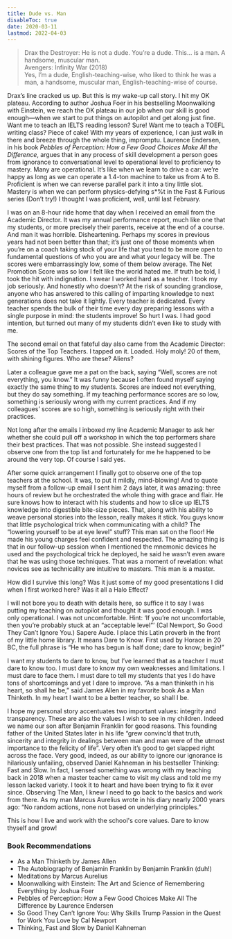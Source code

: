 ```yaml
---
title: Dude vs. Man
disableToc: true
date: 2020-03-11
lastmod: 2022-04-03
---
```


> Drax the Destroyer: He is not a dude. You’re a dude. This… is a man. A handsome, muscular man.  
> Avengers: Infinity War (2018)  
> Yes, I’m a dude, English-teaching-wise, who liked to think he was a man, a handsome, muscular man, English-teaching-wise of course.

Drax’s line cracked us up. But this is my wake-up call story. I hit my OK plateau. According to author Joshua Foer in his bestselling Moonwalking with Einstein, we reach the OK plateau in our job when our skill is good enough—when we start to put things on autopilot and get along just fine. Want me to teach an IELTS reading lesson? Sure! Want me to teach a TOEFL writing class? Piece of cake! With my years of experience, I can just walk in there and breeze through the whole thing, impromptu. Laurence Endersen, in his book *Pebbles of Perception: How a Few Good Choices Make All the Difference*, argues that in any process of skill development a person goes from ignorance to conversational level to operational level to proficiency to mastery. Many are operational. It’s like when we learn to drive a car: we’re happy as long as we can operate a 1.4-ton machine to take us from A to B. Proficient is when we can reverse parallel park it into a tiny little slot. Mastery is when we can perform physics-defying s\*%t in the Fast & Furious series (Don’t try!) I thought I was proficient, well, until last February.

I was on an 8-hour ride home that day when I received an email from the Academic Director. It was my annual performance report, much like one that my students, or more precisely their parents, receive at the end of a course. And man it was horrible. Disheartening. Perhaps my scores in previous years had not been better than that; it’s just one of those moments when you’re on a coach taking stock of your life that you tend to be more open to fundamental questions of who you are and what your legacy will be. The scores were embarrassingly low, some of them below average. The Net Promotion Score was so low I felt like the world hated me. If truth be told, I took the hit with indignation. I swear I worked hard as a teacher. I took my job seriously. And honestly who doesn’t? At the risk of sounding grandiose, anyone who has answered to this calling of imparting knowledge to next generations does not take it lightly. Every teacher is dedicated. Every teacher spends the bulk of their time every day preparing lessons with a single purpose in mind: the students improve! So hurt I was. I had good intention, but turned out many of my students didn’t even like to study with me.

The second email on that fateful day also came from the Academic Director: Scores of the Top Teachers. I tapped on it. Loaded. Holy moly! 20 of them, with shining figures. Who are these? Aliens?

Later a colleague gave me a pat on the back, saying “Well, scores are not everything, you know.” It was funny because I often found myself saying exactly the same thing to my students. Scores are indeed not everything, but they do say something. If my teaching performance scores are so low, something is seriously wrong with my current practices. And if my colleagues’ scores are so high, something is seriously right with their practices.

Not long after the emails I inboxed my line Academic Manager to ask her whether she could pull off a workshop in which the top performers share their best practices. That was not possible. She instead suggested I observe one from the top list and fortunately for me he happened to be around the very top. Of course I said yes.

After some quick arrangement I finally got to observe one of the top teachers at the school. It was, to put it mildly, mind-blowing! And to quote myself from a follow-up email I sent him 2 days later, it was amazing: three hours of review but he orchestrated the whole thing with grace and flair. He sure knows how to interact with his students and how to slice up IELTS knowledge into digestible bite-size pieces. That, along with his ability to weave personal stories into the lesson, really makes it stick. You guys know that little psychological trick when communicating with a child? The “lowering yourself to be at eye level” stuff? This man sat on the floor! He made his young charges feel confident and respected. The amazing thing is that in our follow-up session when I mentioned the mnemonic devices he used and the psychological trick he deployed, he said he wasn’t even aware that he was using those techniques. That was a moment of revelation: what novices see as technicality are intuitive to masters. This man is a master.

How did I survive this long? Was it just some of my good presentations I did when I first worked here? Was it all a Halo Effect?

I will not bore you to death with details here, so suffice it to say I was putting my teaching on autopilot and thought it was good enough. I was only operational. I was not uncomfortable. Hint: ‘If you’re not uncomfortable, then you’re probably stuck at an “acceptable level”’ (Cal Newport, So Good They Can’t Ignore You.)
Sapere Aude. I place this Latin proverb in the front of my little home library. It means Dare to Know. First used by Horace in 20 BC, the full phrase is “He who has begun is half done; dare to know; begin!”

I want my students to dare to know, but I’ve learned that as a teacher I must dare to know too. I must dare to know my own weaknesses and limitations. I must dare to face them. I must dare to tell my students that yes I do have tons of shortcomings and yet I dare to improve. “As a man thinketh in his heart, so shall he be,” said James Allen in my favorite book As a Man Thinketh. In my heart I want to be a better teacher, so shall I be.

I hope my personal story accentuates two important values: integrity and transparency. These are also the values I wish to see in my children. Indeed we name our son after Benjamin Franklin for good reasons. This founding father of the United States later in his life “grew convinc’d that truth, sincerity and integrity in dealings between man and man were of the utmost importance to the felicity of life”. Very often it’s good to get slapped right across the face. Very good, indeed, as our ability to ignore our ignorance is hilariously unfailing, observed Daniel Kahneman in his bestseller Thinking: Fast and Slow. In fact, I sensed something was wrong with my teaching back in 2018 when a master teacher came to visit my class and told me my lesson lacked variety. I took it to heart and have been trying to fix it ever since. Observing The Man, I knew I need to go back to the basics and work from there. As my man Marcus Aurelius wrote in his diary nearly 2000 years ago: “No random actions, none not based on underlying principles.”

This is how I live and work with the school's core values. Dare to know thyself and grow!

### Book Recommendations

- As a Man Thinketh by James Allen
- The Autobiography of Benjamin Franklin by Benjamin Franklin (duh!)
- Meditations by Marcus Aurelius
- Moonwalking with Einstein: The Art and Science of Remembering Everything by Joshua Foer
- Pebbles of Perception: How a Few Good Choices Make All The Difference by Laurence Endersen
- So Good They Can’t Ignore You: Why Skills Trump Passion in the Quest for Work You Love by Cal Newport
- Thinking, Fast and Slow by Daniel Kahneman